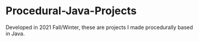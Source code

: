 # Procedural-Java-Projects
Developed in 2021 Fall/Winter, these are projects I made procedurally based in Java.
